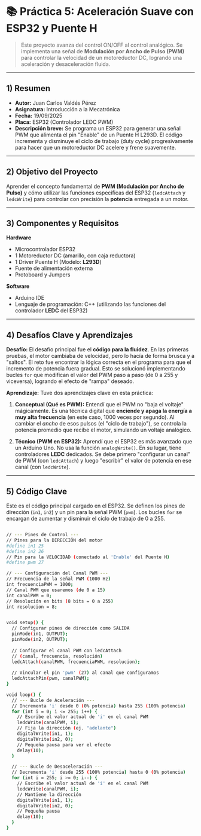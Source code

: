 # 📚 Práctica 5: Aceleración Suave con ESP32 y Puente H

> Este proyecto avanza del control ON/OFF al control analógico. Se implementa una señal de **Modulación por Ancho de Pulso (PWM)** para controlar la velocidad de un motoreductor DC, logrando una aceleración y desaceleración fluida.

---

## 1) Resumen

- **Autor:** Juan Carlos Valdés Pérez
- **Asignatura:** Introducción a la Mecatrónica
- **Fecha:** 19/09/2025
- **Placa:** ESP32 (Controlador LEDC PWM)
- **Descripción breve:** Se programa un ESP32 para generar una señal PWM que alimenta el pin "Enable" de un Puente H L293D. El código incrementa y disminuye el ciclo de trabajo (duty cycle) progresivamente para hacer que un motoreductor DC acelere y frene suavemente.

---

## 2) Objetivo del Proyecto

Aprender el concepto fundamental de **PWM (Modulación por Ancho de Pulso)** y cómo utilizar las funciones específicas del ESP32 (`ledcAttach` y `ledcWrite`) para controlar con precisión la **potencia** entregada a un motor.

---

## 3) Componentes y Requisitos

**Hardware**
- Microcontrolador ESP32
- 1 Motoreductor DC (amarillo, con caja reductora)
- 1 Driver Puente H (Modelo: **L293D**)
- Fuente de alimentación externa
- Protoboard y Jumpers

**Software**
- Arduino IDE
- Lenguaje de programación: C++ (utilizando las funciones del controlador **LEDC** del ESP32)

---

## 4) Desafíos Clave y Aprendizajes

**Desafío:**
El desafío principal fue el **código para la fluidez**. En las primeras pruebas, el motor cambiaba de velocidad, pero lo hacía de forma brusca y a "saltos". El reto fue encontrar la lógica correcta en el programa para que el incremento de potencia fuera gradual. Esto se solucionó implementando bucles `for` que modifican el valor del PWM paso a paso (de 0 a 255 y viceversa), logrando el efecto de "rampa" deseado.

**Aprendizaje:**
Tuve dos aprendizajes clave en esta práctica:

1.  **Conceptual (Qué es PWM):** Entendí que el PWM no "baja el voltaje" mágicamente. Es una técnica digital que **enciende y apaga la energía a muy alta frecuencia** (en este caso, 1000 veces por segundo). Al cambiar el *ancho* de esos pulsos (el "ciclo de trabajo"), se controla la potencia promedio que recibe el motor, simulando un voltaje analógico.

2.  **Técnico (PWM en ESP32):** Aprendí que el ESP32 es más avanzado que un Arduino Uno. No usa la función `analogWrite()`. En su lugar, tiene controladores **LEDC** dedicados. Se debe primero "configurar un canal" de PWM (con `ledcAttach`) y luego "escribir" el valor de potencia en ese canal (con `ledcWrite`).

---

## 5) Código Clave

Este es el código principal cargado en el ESP32. Se definen los pines de dirección (`in1`, `in2`) y un pin para la señal PWM (`pwm`). Los bucles `for` se encargan de aumentar y disminuir el ciclo de trabajo de 0 a 255.

```bash

// --- Pines de Control ---
// Pines para la DIRECCIÓN del motor
#define in1 25
#define in2 26
// Pin para la VELOCIDAD (conectado al 'Enable' del Puente H)
#define pwm 27

// --- Configuración del Canal PWM ---
// Frecuencia de la señal PWM (1000 Hz)
int frecuenciaPWM = 1000;
// Canal PWM que usaremos (de 0 a 15)
int canalPWM = 0;
// Resolución en bits (8 bits = 0 a 255)
int resolucion = 8;


void setup() {
  // Configurar pines de dirección como SALIDA
  pinMode(in1, OUTPUT);
  pinMode(in2, OUTPUT);
  
  // Configurar el canal PWM con ledcAttach
  // (canal, frecuencia, resolución)
  ledcAttach(canalPWM, frecuenciaPWM, resolucion);
  
  // Vincular el pin 'pwm' (27) al canal que configuramos
  ledcAttachPin(pwm, canalPWM);
}

void loop() {
  // --- Bucle de Aceleración ---
  // Incrementa 'i' desde 0 (0% potencia) hasta 255 (100% potencia)
  for (int i = 0; i <= 255; i++) {
    // Escribe el valor actual de 'i' en el canal PWM
    ledcWrite(canalPWM, i);
    // Fija la dirección (ej. "adelante")
    digitalWrite(in1, 1);
    digitalWrite(in2, 0);
    // Pequeña pausa para ver el efecto
    delay(10);
  }

  // --- Bucle de Desaceleración ---
  // Decrementa 'i' desde 255 (100% potencia) hasta 0 (0% potencia)
  for (int i = 255; i >= 0; i--) {
    // Escribe el valor actual de 'i' en el canal PWM
    ledcWrite(canalPWM, i);
    // Mantiene la dirección
    digitalWrite(in1, 1);
    digitalWrite(in2, 0);
    // Pequeña pausa
    delay(10);
  }
}

```
